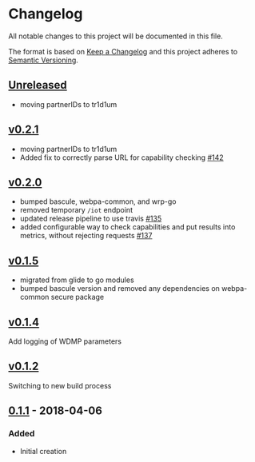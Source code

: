 # Changelog
All notable changes to this project will be documented in this file.

The format is based on [Keep a Changelog](http://keepachangelog.com/en/1.0.0/)
and this project adheres to [Semantic Versioning](http://semver.org/spec/v2.0.0.html).

## [Unreleased]
 - moving partnerIDs to tr1d1um

## [v0.2.1]
 - moving partnerIDs to tr1d1um
 - Added fix to correctly parse URL for capability checking [#142](https://github.com/xmidt-org/tr1d1um/pull/142)

## [v0.2.0]
 - bumped bascule, webpa-common, and wrp-go
 - removed temporary `/iot` endpoint 
 - updated release pipeline to use travis [#135](https://github.com/xmidt-org/tr1d1um/pull/135)
 - added configurable way to check capabilities and put results into metrics, without rejecting requests [#137](https://github.com/xmidt-org/tr1d1um/pull/137)

## [v0.1.5]
 - migrated from glide to go modules
 - bumped bascule version and removed any dependencies on webpa-common secure package 

## [v0.1.4]
Add logging of WDMP parameters

## [v0.1.2]
Switching to new build process

## [0.1.1] - 2018-04-06
### Added
- Initial creation

[Unreleased]: https://github.com/xmidt-org/tr1d1um/compare/v0.2.1...HEAD
[v0.2.1]: https://github.com/xmidt-org/tr1d1um/compare/v0.2.0...v0.2.1
[v0.2.0]: https://github.com/xmidt-org/tr1d1um/compare/v0.1.5...v0.2.0
[v0.1.5]: https://github.com/xmidt-org/tr1d1um/compare/v0.1.4...v0.1.5
[v0.1.4]: https://github.com/xmidt-org/tr1d1um/compare/v0.1.2...v0.1.4
[v0.1.2]: https://github.com/xmidt-org/tr1d1um/compare/0.1.1...v0.1.2
[0.1.1]: https://github.com/xmidt-org/tr1d1um/compare/e34399980ec8f7716633c8b8bc5d72727c79b184...0.1.1
